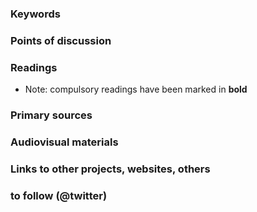 ### Keywords


### Points of discussion


### Readings
* Note: compulsory readings have been marked in **bold**

### Primary sources


### Audiovisual materials


### Links to other projects, websites, others


### to follow (@twitter)
